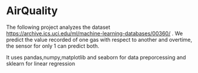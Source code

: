 # AirQuality

The following project analyzes the dataset https://archive.ics.uci.edu/ml/machine-learning-databases/00360/ . We predict the value recorded of one gas with respect to another and overtime, the sensor for only 1 can predict both.

It uses pandas,numpy,matplotlib and seaborn for data preporcessing and sklearn for linear regression
